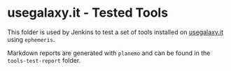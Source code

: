 # usegalaxy.it - Tested Tools

This folder is used by Jenkins to test a set of tools installed on [usegalaxy.it](https://usegalaxy.it) using `ephemeris`.  

Markdown reports are generated with `planemo` and can be found in the `tools-test-report` folder.

